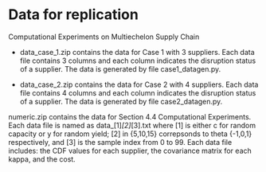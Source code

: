 # Data for replication

Computational Experiments on Multiechelon Supply Chain

- data_case_1.zip contains the data for Case 1 with 3 suppliers. Each data file contains 3 columns and each column indicates the disruption status of a supplier. The data is generated by file case1_datagen.py.

- data_case_2.zip contains the data for Case 2 with 4 suppliers. Each data file contains 4 columns and each column indicates the disruption status of a supplier. The data is generated by file case2_datagen.py.

numeric.zip contains the data for Section 4.4 Computational Experiments. Each data file is named as data_[1]_[2]_[3].txt where [1] is either c for random capacity or y for random yield; [2] in {5,10,15} correpsonds to theta {-1,0,1} respectively, and [3] is the sample index from 0 to 99. Each data file includes: the CDF values for each supplier, the covariance matrix for each kappa, and the cost.
